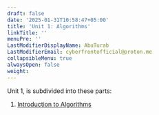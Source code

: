```yaml
---
draft: false
date: '2025-01-31T10:58:47+05:00'
title: 'Unit 1: Algorithms'
linkTitle: ''
menuPre: ''
LastModifierDisplayName: AbuTurab
LastModifierEmail: cyberfrontofficial@proton.me
collapsibleMenu: true
alwaysOpen: false
weight: 
---
```


Unit 1, is subdivided into these parts:

1. [Introduction to Algorithms](/computer-science/computer-science-theory/unit-1/intro-to-algorithms)